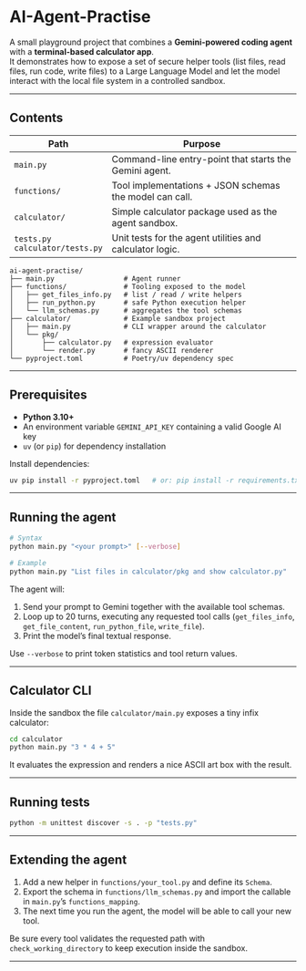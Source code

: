 # AI-Agent-Practise

A small playground project that combines a **Gemini-powered coding agent** with a **terminal-based calculator app**.  
It demonstrates how to expose a set of secure helper tools (list files, read files, run code, write files) to a Large Language Model and let the model interact with the local file system in a controlled sandbox.

---

## Contents

| Path | Purpose |
|------|---------|
| `main.py` | Command-line entry-point that starts the Gemini agent. |
| `functions/` | Tool implementations + JSON schemas the model can call. |
| `calculator/` | Simple calculator package used as the agent sandbox. |
| `tests.py` <br> `calculator/tests.py` | Unit tests for the agent utilities and calculator logic. |

```
ai-agent-practise/
├── main.py                 # Agent runner
├── functions/              # Tooling exposed to the model
│   ├── get_files_info.py   # list / read / write helpers
│   ├── run_python.py       # safe Python execution helper
│   └── llm_schemas.py      # aggregates the tool schemas
├── calculator/             # Example sandbox project
│   ├── main.py             # CLI wrapper around the calculator
│   └── pkg/
│       ├── calculator.py   # expression evaluator
│       └── render.py       # fancy ASCII renderer
└── pyproject.toml          # Poetry/uv dependency spec
```

---

## Prerequisites

* **Python 3.10+**
* An environment variable `GEMINI_API_KEY` containing a valid Google AI key
* `uv` (or `pip`) for dependency installation

Install dependencies:
```bash
uv pip install -r pyproject.toml   # or: pip install -r requirements.txt
```

---

## Running the agent

```bash
# Syntax
python main.py "<your prompt>" [--verbose]

# Example
python main.py "List files in calculator/pkg and show calculator.py"
```

The agent will:
1. Send your prompt to Gemini together with the available tool schemas.
2. Loop up to 20 turns, executing any requested tool calls (`get_files_info`, `get_file_content`, `run_python_file`, `write_file`).
3. Print the model’s final textual response.

Use `--verbose` to print token statistics and tool return values.

---

## Calculator CLI

Inside the sandbox the file `calculator/main.py` exposes a tiny infix calculator:

```bash
cd calculator
python main.py "3 * 4 + 5"
```

It evaluates the expression and renders a nice ASCII art box with the result.

---

## Running tests

```bash
python -m unittest discover -s . -p "tests.py"
```

---

## Extending the agent

1. Add a new helper in `functions/your_tool.py` and define its `Schema`.
2. Export the schema in `functions/llm_schemas.py` and import the callable in `main.py`’s `functions_mapping`.
3. The next time you run the agent, the model will be able to call your new tool.

Be sure every tool validates the requested path with `check_working_directory` to keep execution inside the sandbox.

---
